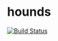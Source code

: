 # hounds

[![Build Status](https://travis-ci.org/henrytill/hounds.svg?branch=master)](https://travis-ci.org/henrytill/hounds)
